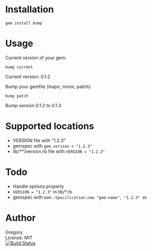 # Installation

    gem install bump

# Usage

Current version of your gem:

    bump current

Current version: 0.1.2

Bump your gemfile (major, minor, patch):

    bump patch

Bump version 0.1.2 to 0.1.3

# Supported locations
 - VERSION file with "1.2.3"
 - gemspec with `gem.version = "1.2.3"`
 - lib/**/version.rb file with `VERSION = "1.2.3"`

# Todo

 - Handle options properly
 - `VERSION = "1.2.3"` in lib/*.rb
 - gemspec with `Gem::Specification.new "gem-name", "1.2.3" do`

# Author
Gregory<br/>
License: MIT<br/>
[![Build Status](https://travis-ci.org/gregorym/bump.png)](https://travis-ci.org/gregorym/bump)


